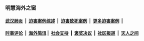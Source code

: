 
### 明慧海外之窗

####  [武汉肺炎](indexes/365.md?t=06240301) &nbsp;|&nbsp;  [迫害案例综述](indexes/328.md?t=06240301) &nbsp;|&nbsp; [迫害致死案例](indexes/277.md?t=06240301)  &nbsp;|&nbsp; [更多迫害案例](indexes/81.md?t=06240301)  &nbsp;|&nbsp; 
####  [时事评论](indexes/19.md?t=06240301) &nbsp;|&nbsp; [海外简讯](indexes/245.md?t=06240301)&nbsp;|&nbsp;  [社会支持](indexes/140.md?t=06240301) &nbsp;|&nbsp; [褒奖决议](indexes/282.md?t=06240301) &nbsp;|&nbsp; [社区报道](indexes/91.md?t=06240301)  &nbsp;|&nbsp; [天人之间](indexes/78.md?t=06240301) 

